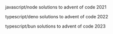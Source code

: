 javascript/node solutions to advent of code 2021

typescript/deno solutions to advent of code 2022

typescript/bun solutions to advent of code 2023
